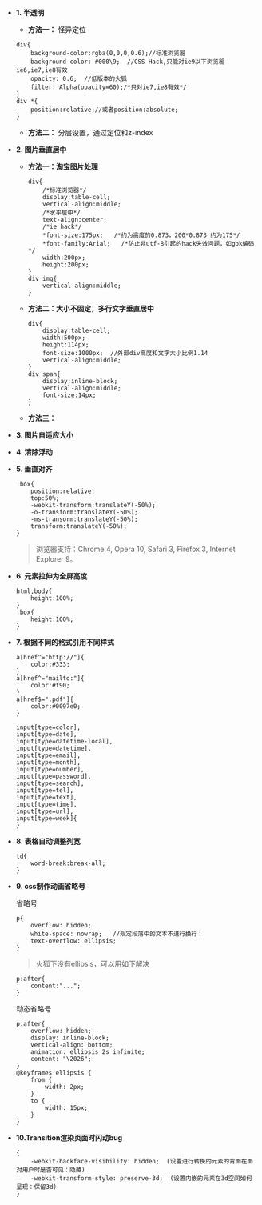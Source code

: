 * **1. 半透明**

	* **方法一：** 怪异定位


	```
	div{
		background-color:rgba(0,0,0,0.6);//标准浏览器
		background-color: #000\9;  //CSS Hack,只能对ie9以下浏览器ie6,ie7,ie8有效
		opacity: 0.6;  //低版本的火狐
		filter: Alpha(opacity=60);/*只对ie7,ie8有效*/
	}
	div *{
		position:relative;//或者position:absolute;
	}
	```
	
	* **方法二：** 分层设置，通过定位和z-index
	


* **2. 图片垂直居中**

	* **方法一：淘宝图片处理**
	
		```
		div{
			/*标准浏览器*/
			display:table-cell;
			vertical-align:middle;
			/*水平居中*/
			text-align:center;
			/*ie hack*/
			*font-size:175px;   /*约为高度的0.873，200*0.873 约为175*/
			*font-family:Arial;   /*防止非utf-8引起的hack失效问题，如gbk编码*/
			width:200px;
			height:200px;
		}
		div img{
			vertical-align:middle;
		}
		```
		
	* **方法二：大小不固定，多行文字垂直居中**
	
		```
		div{
			display:table-cell;
			width:500px;
			height:114px;
			font-size:1000px;  //外部div高度和文字大小比例1.14
			vertical-align:middle;
		}
		div span{
			display:inline-block;
			vertical-align:middle;
			font-size:14px;
		}
		```
		
	* **方法三：**

* **3. 图片自适应大小**


* **4. 清除浮动**

* **5. 垂直对齐**

	```
	.box{
		position:relative;
		top:50%;
		-webkit-transform:translateY(-50%);
		-o-transform:translateY(-50%);
		-ms-transorm:translateY(-50%);
		transform:translateY(-50%);
	}
	```
	
	> 浏览器支持：Chrome 4, Opera 10, Safari 3, Firefox 3, Internet Explorer 9。
	
* **6. 元素拉伸为全屏高度**

	```
	html,body{
		height:100%;
	}
	.box{
		height:100%;
	}
	```
	
* **7. 根据不同的格式引用不同样式**

	```
	a[href^="http://"]{
		color:#333;
	}
	a[href^="mailto:"]{
		color:#f90;
	}
	a[href$=".pdf"]{
		color:#0097e0;
	}
	```
	```
	input[type=color], 
	input[type=date], 
	input[type=datetime-local], 
	input[type=datetime], 
	input[type=email], 
	input[type=month], 
	input[type=number], 
	input[type=password], 
	input[type=search], 
	input[type=tel], 
	input[type=text], 
	input[type=time], 
	input[type=url], 
	input[type=week]{
	}
	```

* **8. 表格自动调整列宽**

	```
	td{
		word-break:break-all;
	}
	```
	
* **9. css制作动画省略号**

	省略号
	
	```
	p{
		overflow: hidden;
		white-space: nowrap;   //规定段落中的文本不进行换行：
		text-overflow: ellipsis;
	}
	```
	> 火狐下没有ellipsis，可以用如下解决
	
	```
	p:after{
		content:"...";  
	}
	```
		
	动态省略号

	```
	p:after{
		overflow: hidden;
		display: inline-block;
		vertical-align: bottom;
		animation: ellipsis 2s infinite;
		content: "\2026"; 
	}
	@keyframes ellipsis {
		from {
			width: 2px;
		}
		to {
			width: 15px;
		}
	}
	```

* **10.Transition渲染页面时闪动bug**

	```
	{
		-webkit-backface-visibility: hidden;  (设置进行转换的元素的背面在面对用户时是否可见：隐藏)
		-webkit-transform-style: preserve-3d;  (设置内嵌的元素在3d空间如何呈现：保留3d)
	}
	```


	